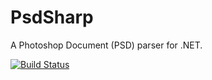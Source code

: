 # PsdSharp
A Photoshop Document (PSD) parser for .NET.

[![Build Status](https://travis-ci.org/eviltak/PsdSharp.svg?branch=master)](https://travis-ci.org/eviltak/PsdSharp)
